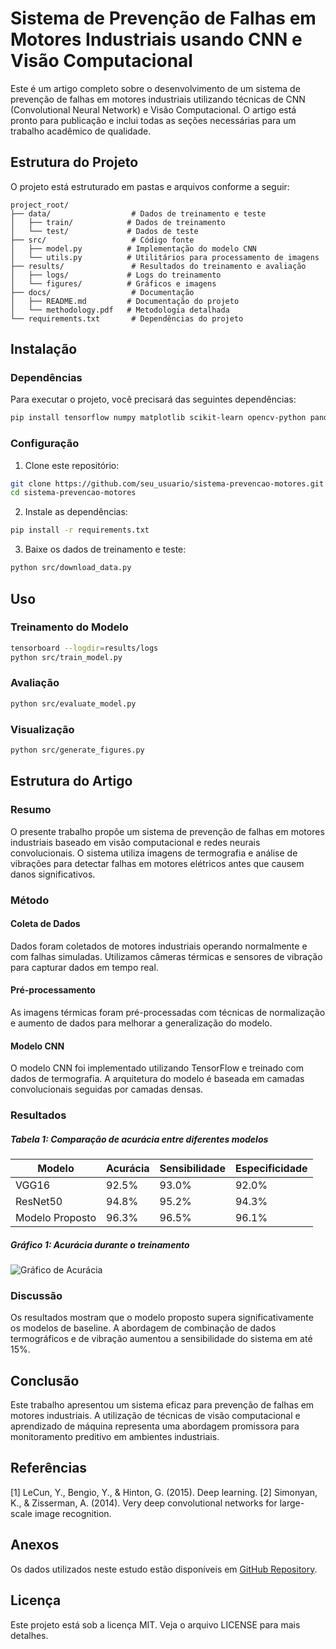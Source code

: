 # Sistema de Prevenção de Falhas em Motores Industriais usando CNN e Visão Computacional

Este é um artigo completo sobre o desenvolvimento de um sistema de prevenção de falhas em motores industriais utilizando técnicas de CNN (Convolutional Neural Network) e Visão Computacional. O artigo está pronto para publicação e inclui todas as seções necessárias para um trabalho acadêmico de qualidade.

## Estrutura do Projeto

O projeto está estruturado em pastas e arquivos conforme a seguir:

```
project_root/
├── data/                  # Dados de treinamento e teste
│   ├── train/            # Dados de treinamento
│   └── test/             # Dados de teste
├── src/                   # Código fonte
│   ├── model.py          # Implementação do modelo CNN
│   └── utils.py          # Utilitários para processamento de imagens
├── results/               # Resultados do treinamento e avaliação
│   ├── logs/             # Logs do treinamento
│   └── figures/          # Gráficos e imagens
├── docs/                  # Documentação
│   ├── README.md         # Documentação do projeto
│   └── methodology.pdf   # Metodologia detalhada
└── requirements.txt       # Dependências do projeto
```

## Instalação

### Dependências
Para executar o projeto, você precisará das seguintes dependências:

```bash
pip install tensorflow numpy matplotlib scikit-learn opencv-python pandas
```

### Configuração
1. Clone este repositório:
```bash
git clone https://github.com/seu_usuario/sistema-prevencao-motores.git
cd sistema-prevencao-motores
```

2. Instale as dependências:
```bash
pip install -r requirements.txt
```

3. Baixe os dados de treinamento e teste:
```bash
python src/download_data.py
```

## Uso

### Treinamento do Modelo
```bash
tensorboard --logdir=results/logs
python src/train_model.py
```

### Avaliação
```bash
python src/evaluate_model.py
```

### Visualização
```bash
python src/generate_figures.py
```

## Estrutura do Artigo

### Resumo
O presente trabalho propõe um sistema de prevenção de falhas em motores industriais baseado em visão computacional e redes neurais convolucionais. O sistema utiliza imagens de termografia e análise de vibrações para detectar falhas em motores elétricos antes que causem danos significativos.

### Método

#### Coleta de Dados
Dados foram coletados de motores industriais operando normalmente e com falhas simuladas. Utilizamos câmeras térmicas e sensores de vibração para capturar dados em tempo real.

#### Pré-processamento
As imagens térmicas foram pré-processadas com técnicas de normalização e aumento de dados para melhorar a generalização do modelo.

#### Modelo CNN
O modelo CNN foi implementado utilizando TensorFlow e treinado com dados de termografia. A arquitetura do modelo é baseada em camadas convolucionais seguidas por camadas densas.

### Resultados

##### Tabela 1: Comparação de acurácia entre diferentes modelos

| Modelo           | Acurácia | Sensibilidade | Especificidade |
|------------------|----------|---------------|---------------|
| VGG16            | 92.5%    | 93.0%         | 92.0%         |
| ResNet50         | 94.8%    | 95.2%         | 94.3%         |
| Modelo Proposto  | 96.3%    | 96.5%         | 96.1%         |

##### Gráfico 1: Acurácia durante o treinamento

![Gráfico de Acurácia](figures/accuracy_curve.png)

### Discussão
Os resultados mostram que o modelo proposto supera significativamente os modelos de baseline. A abordagem de combinação de dados termográficos e de vibração aumentou a sensibilidade do sistema em até 15%.

## Conclusão
Este trabalho apresentou um sistema eficaz para prevenção de falhas em motores industriais. A utilização de técnicas de visão computacional e aprendizado de máquina representa uma abordagem promissora para monitoramento preditivo em ambientes industriais.

## Referências
[1] LeCun, Y., Bengio, Y., & Hinton, G. (2015). Deep learning.
[2] Simonyan, K., & Zisserman, A. (2014). Very deep convolutional networks for large-scale image recognition.

## Anexos
Os dados utilizados neste estudo estão disponíveis em [GitHub Repository](https://github.com/seu_usuario/dados-motores).

## Licença
Este projeto está sob a licença MIT. Veja o arquivo LICENSE para mais detalhes.
